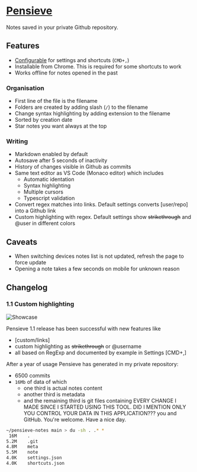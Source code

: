 # [Pensieve](https://pensieve.amatiasq.com)

Notes saved in your private Github repository.

## Features

- [Configurable](https://pensieve.amatiasq.com/settings) for settings and shortcuts (`CMD+,`)
- Installable from Chrome. This is required for some shortcuts to work
- Works offline for notes opened in the past

### Organisation

- First line of the file is the filename
- Folders are created by adding slash (`/`) to the filename
- Change syntax highlighting by adding extension to the filename
- Sorted by creation date
- Star notes you want always at the top

### Writing

- Markdown enabled by default
- Autosave after 5 seconds of inactivity
- History of changes visible in Github as commits
- Same text editor as VS Code (Monaco editor) which includes
  - Automatic identation
  - Syntax highlighting
  - Multiple cursors
  - Typescript validation
- Convert regex matches into links. Default settings converts [user/repo] into a Github link
- Custom highlighting with regex. Default settings show ~~strikethrough~~ and @user in different colors

## Caveats

- When switching devices notes list is not updated, refresh the page to force update
- Opening a note takes a few seconds on mobile for unknown reason

## Changelog

### 1.1 Custom highlighting

![Showcase](https://user-images.githubusercontent.com/1533589/149818231-7f4483b1-30a5-49c8-a2e9-c525d6927797.png)

Pensieve 1.1 release has been successful with new features like

- [custom/links]
- custom highlighting as ~~strikethrough~~ or @username
- all based on RegExp and documented by example in Settings [CMD+,]

After a year of usage Pensieve has generated in my private repository:

- 6500 commits
- `16Mb` of data of which
  - one third is actual notes content
  - another third is metadata
  - and the remaining third is git files containing EVERY CHANGE I MADE SINCE I STARTED USING THIS TOOL. DID I MENTION ONLY YOU CONTROL YOUR DATA IN THIS APPLICATION??? you and GitHub. You're welcome. Have a nice day.

```sh
~/pensieve-notes main > du -sh . .* *
 16M    .
5.2M    .git
4.8M    meta
5.5M    note
4.0K    settings.json
4.0K    shortcuts.json
```
